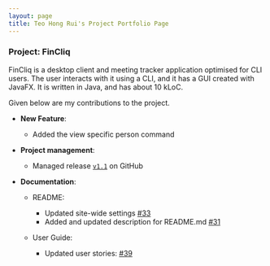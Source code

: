 ```yaml
---
layout: page
title: Teo Hong Rui's Project Portfolio Page
---
```


### Project: FinCliq

FinCliq is a desktop client and meeting tracker application optimised for CLI users.
The user interacts with it using a CLI, and it has a GUI created with JavaFX. It is written in Java, and has about 10 kLoC.

Given below are my contributions to the project.

* **New Feature**:
    * Added the view specific person command  


* **Project management**:
    * Managed release [`v1.1`](https://github.com/AY2324S2-CS2103-F08-1/tp/milestone/1) on GitHub

* **Documentation**:
    * README:
        * Updated site-wide settings [\#33](https://github.com/AY2324S2-CS2103-F08-1/tp/issues/33)
        * Added and updated description for README.md [\#31](https://github.com/AY2324S2-CS2103-F08-1/tp/issues/31)

    * User Guide:
        * Updated user stories: [\#39](https://github.com/AY2324S2-CS2103-F08-1/tp/issues/39)


